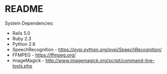 # README

System Dependencies:

* Rails 5.0
* Ruby 2.3
* Python 2.6
* SpeechRecognition - https://pypi.python.org/pypi/SpeechRecognition/
* FFMPEG - https://ffmpeg.org/
* ImageMagick - http://www.imagemagick.org/script/command-line-tools.php
